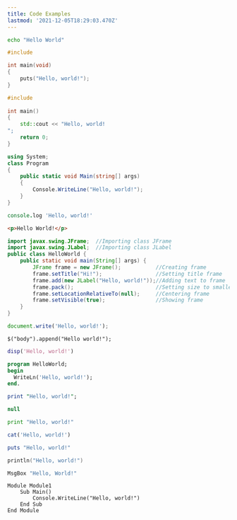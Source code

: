 ```yaml
---
title: Code Examples
lastmod: '2021-12-05T18:29:03.470Z'
---
```



```bash
echo "Hello World"
```


```c
#include 

int main(void)
{
    puts("Hello, world!");
}
```

```c++
#include 
 
int main()
{
    std::cout << "Hello, world!
";
    return 0;
}
```

```c#
using System;
class Program
{
    public static void Main(string[] args)
    {
        Console.WriteLine("Hello, world!");
    }
}
```


```coffeeScript
console.log 'Hello, world!'
```

```html
<p>Hello World!</p>
```
 
```java
import javax.swing.JFrame;  //Importing class JFrame
import javax.swing.JLabel;  //Importing class JLabel
public class HelloWorld {
    public static void main(String[] args) {
        JFrame frame = new JFrame();           //Creating frame
        frame.setTitle("Hi!");                 //Setting title frame
        frame.add(new JLabel("Hello, world!"));//Adding text to frame
        frame.pack();                          //Setting size to smallest
        frame.setLocationRelativeTo(null);     //Centering frame
        frame.setVisible(true);                //Showing frame
    }
}
```

```javascript
document.write('Hello, world!');
```

```jquery
$("body").append("Hello world!");
```

```matlab
disp('Hello, world!')
```

```pascal
program HelloWorld;
begin
  WriteLn('Hello, world!');
end.
```

```perl
print "Hello, world!";
```

```php
null
```
 
```python
print "Hello, world!"
```

```R
cat('Hello, world!')
```
 
```ruby
puts "Hello, world!"
```

```swift
println("Hello, world!")
```
 
```vb
MsgBox "Hello, World!"
```

```visualbasic
Module Module1
    Sub Main()
        Console.WriteLine("Hello, world!")
    End Sub
End Module
``` 

